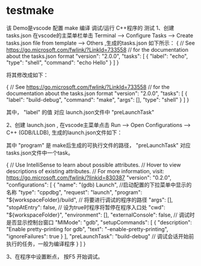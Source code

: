 # testmake
该 Demo是vscode 配置 make 编译 调试/运行 C++程序的 测试
1、创建 tasks.json
在vscode的主菜单栏单击 Terminal --> Configure Tasks --> Create tasks.json file from template --> Others ,生成的tasks.json 如下所示：
{
    // See https://go.microsoft.com/fwlink/?LinkId=733558
    // for the documentation about the tasks.json format
    "version": "2.0.0",
    "tasks": [
        {
            "label": "echo",
            "type": "shell",
            "command": "echo Hello"
        }
    ]
}

将其修改成如下：

{
    // See https://go.microsoft.com/fwlink/?LinkId=733558
    // for the documentation about the tasks.json format
    "version": "2.0.0",
    "tasks": [
        {
            "label": "build-debug",
            "command": "make",
            "args": [],
            "type": "shell"
        }
    ]
}

其中， "label" 的值 对应 launch.json文件中 "preLaunchTask"

2、创建 launch.json , 在vscode主菜单点击 Run --> Open Configurations --> C++ (GDB/LLDB), 生成的launch.json文件如下：

其中 "program" 是 make后生成的可执行文件的路径， "preLaunchTask" 对应tasks.json文件中一个task。

{
    // Use IntelliSense to learn about possible attributes.
    // Hover to view descriptions of existing attributes.
    // For more information, visit: https://go.microsoft.com/fwlink/?linkid=830387
    "version": "0.2.0",
    "configurations": [
        {
            "name": "(gdb) Launch",                 //启动配置的下拉菜单中显示的名称
            "type": "cppdbg",
            "request": "launch",
            "program": "${workspaceFolder}/build",  // 将要进行调试的程序的路径
            "args": [],
            "stopAtEntry": false,                   // 设为true时程序将暂停在程序入口处
            "cwd": "${workspaceFolder}",
            "environment": [],
            "externalConsole": false,               // 调试时是否显示控制台窗口
            "MIMode": "gdb",
            "setupCommands": [
                {
                    "description": "Enable pretty-printing for gdb",
                    "text": "-enable-pretty-printing",
                    "ignoreFailures": true
                }
            ],
            "preLaunchTask": "build-debug"           // 调试会话开始前执行的任务，一般为编译程序
        }
    ]
}

3、在程序中设置断点， 按F5 开始调试。










